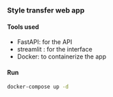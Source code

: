 ### Style transfer web app 

#### Tools used
- FastAPI: for the API
- streamlit : for the interface
- Docker: to containerize the app

#### Run
```bash
docker-compose up -d
```
